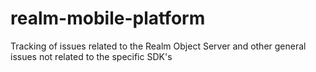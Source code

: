 # realm-mobile-platform
Tracking of issues related to the Realm Object Server and other general issues not related to the specific SDK's
